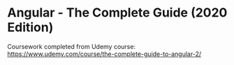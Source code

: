 # Angular - The Complete Guide (2020 Edition)

Coursework completed from Udemy course: https://www.udemy.com/course/the-complete-guide-to-angular-2/